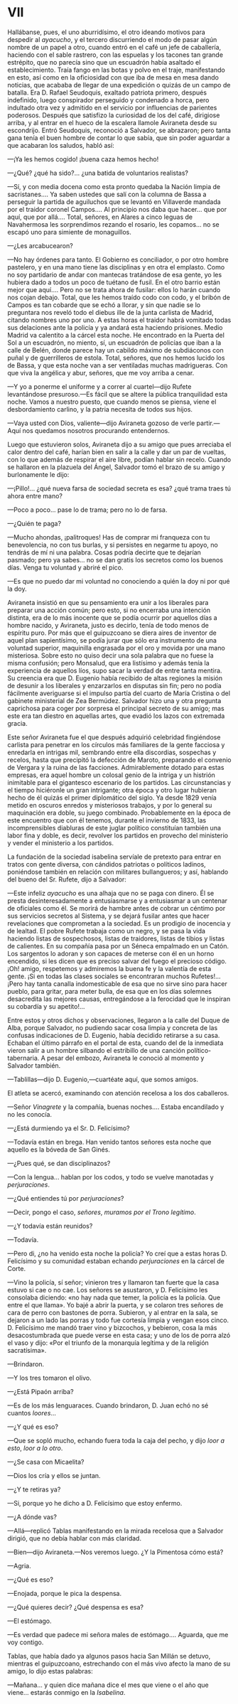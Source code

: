 # VII

Hallábanse, pues, el uno aburridísimo, el otro ideando motivos para despedir al
*ayacucho*, y el tercero discurriendo el modo de pasar algún nombre de un papel
a otro, cuando entró en el café un jefe de caballería, haciendo con el sable
rastrero, con las espuelas y los tacones tan grande estrépito, que no parecía
sino que un escuadrón había asaltado el establecimiento. Traía fango en las
botas y polvo en el traje, manifestando en esto, así como en la oficiosidad con
que iba de mesa en mesa dando noticias, que acababa de llegar de una expedición
o quizás de un campo de batalla. Era D. Rafael Seudoquis, exaltado patriota
primero, después indefinido, luego conspirador perseguido y condenado a horca,
pero indultado otra vez y admitido en el servicio por influencias de parientes
poderosos. Después que satisfizo la curiosidad de los del café, dirigiose
arriba, y al entrar en el hueco de la escalera llamole Aviraneta desde su
escondrijo. Entró Seudoquis, reconoció a Salvador, se abrazaron; pero tanta
gana tenía el buen hombre de contar lo que sabía, que sin poder aguardar a que
acabaran los saludos, habló así:

—¡Ya les hemos cogido! ¡buena caza hemos hecho!

—¿Qué? ¿qué ha sido?... ¿una batida de voluntarios realistas?

—Sí, y con media docena como esta pronto quedaba la Nación limpia de
sacristanes.... Ya saben ustedes que salí con la columna de Bassa a perseguir
la partida de aguiluchos que se levantó en Villaverde mandada por el traidor
coronel Campos.... Al principio nos daba que hacer... que por aquí, que por
allá.... Total, señores, en Alares a cinco leguas de Navahermosa les
sorprendimos rezando el rosario, les copamos... no se escapó uno para simiente
de monaguillos.

—¿Les arcabucearon?

—No hay órdenes para tanto. El Gobierno es conciliador, o por otro hombre
pastelero, y en una mano tiene las disciplinas y en otra el emplasto. Como no
soy partidario de andar con mantecas tratándose de esa gente, yo les hubiera
dado a todos un poco de tuétano de fusil. En el otro barrio están mejor que
aquí.... Pero no se trata ahora de fusilar: ellos lo harán cuando nos cojan
debajo. Total, que les hemos traído codo con codo, y el bribón de Campos es tan
cobarde que se echó a llorar, y sin que nadie se lo preguntara nos reveló todo
el diebus ille de la junta carlista de Madrid, citando nombres uno por uno.
A estas horas el traidor habrá vomitado todas sus delaciones ante la policía
y ya andará esta haciendo prisiones. Medio Madrid va calentito a la cárcel esta
noche. He encontrado en la Puerta del Sol a un escuadrón, no miento, sí, un
escuadrón de policías que iban a la calle de Belén, donde parece hay un cabildo
máximo de subdiáconos con puñal y de guerrilleros de estola. Total, señores,
que nos hemos lucido los de Bassa, y que esta noche van a ser ventiladas muchas
madrigueras. Con que viva la angélica y abur, señores, que me voy arriba
a cenar.

—Y yo a ponerme el uniforme y a correr al cuartel—dijo Rufete levantándose
presuroso.—Es fácil que se altere la pública tranquilidad esta noche. Vamos
a nuestro puesto, que cuando menos se piensa, viene el desbordamiento carlino,
y la patria necesita de todos sus hijos.

—Vaya usted con Dios, valiente—dijo Aviraneta gozoso de verle partir.—Aquí nos
quedamos nosotros procurando entendernos.

Luego que estuvieron solos, Aviraneta dijo a su amigo que pues arreciaba el
calor dentro del café, harían bien en salir a la calle y dar un par de vueltas,
con lo que además de respirar el aire libre, podían hablar sin recelo. Cuando
se hallaron en la plazuela del Ángel, Salvador tomó el brazo de su amigo
y burlonamente le dijo:

—¡Pillo!... ¿qué nueva farsa de sociedad secreta es esa? ¿qué trama traes tú
ahora entre mano?

—Poco a poco... pase lo de trama; pero no lo de farsa.

—¿Quién te paga?

—Mucho ahondas, ¡palitroques! Has de comprar mi franqueza con tu benevolencia,
no con tus burlas, y si persistes en negarme tu apoyo, no tendrás de mí ni una
palabra. Cosas podría decirte que te dejarían pasmado; pero ya sabes... no se
dan gratis los secretos como los buenos días. Venga tu voluntad y abriré el
pico.

—Es que no puedo dar mi voluntad no conociendo a quién la doy ni por qué la
doy.

Aviraneta insistió en que su pensamiento era unir a los liberales para preparar
una acción común; pero esto, si no encerraba una intención distinta, era de lo
más inocente que se podía ocurrir por aquellos días a hombre nacido,
y Aviraneta, justo es decirlo, tenía de todo menos de espíritu puro. Por más
que el guipuzcoano se diera aires de inventor de aquel plan sapientísimo, se
podía jurar que sólo era instrumento de una voluntad superior, maquinilla
engrasada por el oro y movida por una mano misteriosa. Sobre esto no quiso
decir una sola palabra que no fuese la misma confusión; pero Monsalud, que era
listísimo y además tenía la experiencia de aquellos líos, supo sacar la verdad
de entre tanta mentira. Su creencia era que D. Eugenio había recibido de altas
regiones la misión de desunir a los liberales y enzarzarlos en disputas sin
fin; pero no podía fácilmente averiguarse si el impulso partía del cuarto de
María Cristina o del gabinete ministerial de Zea Bermúdez. Salvador hizo una
y otra pregunta caprichosa para coger por sorpresa el principal secreto de su
amigo; mas este era tan diestro en aquellas artes, que evadió los lazos con
extremada gracia.

Este señor Aviraneta fue el que después adquirió celebridad fingiéndose
carlista para penetrar en los círculos más familiares de la gente facciosa
y enredarla en intrigas mil, sembrando entre ella discordias, sospechas
y recelos, hasta que precipitó la defección de Maroto, preparando el convenio
de Vergara y la ruina de las facciones. Admirablemente dotado para estas
empresas, era aquel hombre un colosal genio de la intriga y un histrión
inimitable para el gigantesco escenario de los partidos. Las circunstancias
y el tiempo hiciéronle un gran intrigante; otra época y otro lugar hubieran
hecho de él quizás el primer diplomático del siglo. Ya desde 1829 venía metido
en oscuros enredos y misteriosos trabajos, y por lo general su maquinación era
doble, su juego combinado. Probablemente en la época de este encuentro que con
él tenemos, durante el invierno de 1833, las incomprensibles diabluras de este
juglar político constituían también una labor fina y doble, es decir, revolver
los partidos en provecho del ministerio y vender el ministerio a los partidos.

La fundación de la sociedad isabelina servíale de pretexto para entrar en
tratos con gente diversa, con cándidos patriotas o políticos ladinos,
poniéndose también en relación con militares bullangueros; y así, hablando del
bueno del Sr. Rufete, dijo a Salvador:

—Este infeliz *ayacucho* es una alhaja que no se paga con dinero. Él se presta
desinteresadamente a entusiasmarse y a entusiasmar a un centenar de oficiales
como él. Se morirá de hambre antes de cobrar un céntimo por sus servicios
secretos al Sistema, y se dejará fusilar antes que hacer revelaciones que
comprometan a la sociedad. Es un prodigio de inocencia y de lealtad. El pobre
Rufete trabaja como un negro, y se pasa la vida haciendo listas de sospechosos,
listas de traidores, listas de tibios y listas de calientes. En su compañía
pasa por un Séneca empalmado en un Catón. Los sargentos lo adoran y son capaces
de meterse con él en un horno encendido, si les dicen que es preciso salvar del
fuego el precioso código. ¡Oh! amigo, respetemos y admiremos la buena fe y la
valentía de esta gente. ¡Si en todas las clases sociales se encontraran muchos
Rufetes!... ¡Pero hay tanta canalla indomesticable de esa que no sirve sino
para hacer pueblo, para gritar, para meter bulla, de esa que en los días
solemnes desacredita las mejores causas, entregándose a la ferocidad que le
inspiran su cobardía y su apetito!...

Entre estos y otros dichos y observaciones, llegaron a la calle del Duque de
Alba, porque Salvador, no pudiendo sacar cosa limpia y concreta de las confusas
indicaciones de D. Eugenio, había decidido retirarse a su casa. Echaban el
último párrafo en el portal de esta, cuando del de la inmediata vieron salir
a un hombre silbando el estribillo de una canción político-tabernaria. A pesar
del embozo, Aviraneta le conoció al momento y Salvador también.

—Tablillas—dijo D. Eugenio,—cuartéate aquí, que somos amigos.

El atleta se acercó, examinando con atención recelosa a los dos caballeros.

—Señor *Vinagrete* y la compañía, buenas noches.... Estaba encandilado y no les
conocía.

—¿Está durmiendo ya el Sr. D. Felicísimo?

—Todavía están en brega. Han venido tantos señores esta noche que aquello es la
bóveda de San Ginés.

—¿Pues qué, se dan disciplinazos?

—Con la lengua... hablan por los codos, y todo se vuelve manotadas
y *perjuraciones*.

—¿Qué entiendes tú por *perjuraciones*?

—Decir, pongo el caso, *señores*, *muramos por el Trono legítimo*.

—¿Y todavía están reunidos?

—Todavía.

—Pero di, ¿no ha venido esta noche la policía? Yo creí que a estas horas D.
Felicísimo y su comunidad estaban echando *perjuraciones* en la cárcel de Corte.

—Vino la policía, sí señor; vinieron tres y llamaron tan fuerte que la casa
estuvo si cae o no cae. Los señores se asustaron, y D. Felicísimo les consolaba
diciendo: «no hay nada que temer, la policía es la policía. Que entre el que
llama». Yo bajé a abrir la puerta, y se colaron tres señores de cara de perro
con bastones de porra. Subieron, y al entrar en la sala, se dejaron a un lado
las porras y todo fue cortesía limpia y vengan esos cinco. D. Felicísimo me
mandó traer vino y bizcochos, y bebieron, cosa la más desacostumbrada que puede
verse en esta casa; y uno de los de porra alzó el vaso y dijo: «Por el triunfo
de la monarquía legítima y de la religión sacratísima».

—Brindaron.

—Y los tres tomaron el olivo.

—¿Está Pipaón arriba?

—Es de los más lenguaraces. Cuando brindaron, D. Juan echó no sé cuantos
*loores*...

—¿Y qué es eso?

—Que se sopló mucho, echando fuera toda la caja del pecho, y dijo *loor a esto*,
*loor a lo otro*.

—¿Se casa con Micaelita?

—Dios los cría y ellos se juntan.

—¿Y te retiras ya?

—Si, porque yo he dicho a D. Felicísimo que estoy enfermo.

—¿A dónde vas?

—Allá—replicó Tablas manifestando en la mirada recelosa que a Salvador dirigió,
que no debía hablar con más claridad.

—Bien—dijo Aviraneta.—Nos veremos luego. ¿Y la Pimentosa cómo está?

—Agria.

—¿Qué es eso?

—Enojada, porque le pica la despensa.

—¿Qué quieres decir? ¿Qué despensa es esa?

—El estómago.

—Es verdad que padece mi señora males de estómago.... Aguarda, que me voy
contigo.

Tablas, que había dado ya algunos pasos hacia San Millán se detuvo, mientras el
guipuzcoano, estrechando con el más vivo afecto la mano de su amigo, lo dijo
estas palabras:

—Mañana... y quien dice mañana dice el mes que viene o el año que viene...
estarás conmigo en la *Isabelina*.
